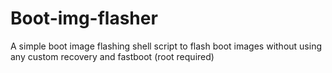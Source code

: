 # Boot-img-flasher
A simple boot image flashing shell script to flash boot images without using any custom recovery and fastboot (root required)
